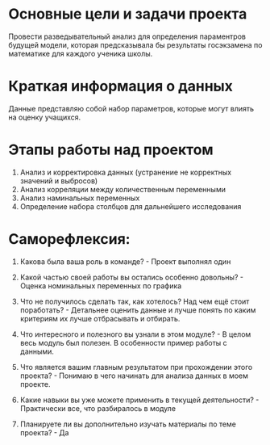# Основные цели и задачи проекта
Провести разведывательный анализ для определения параментров будущей модели, которая предсказывала бы результаты госэкзамена по математике для каждого ученика школы. 

# Краткая информация о данных
Данные представляю собой набор параметров, которые могут влиять на оценку учащихся.

# Этапы работы над проектом
1. Анализ и корректировка данных (устранение не корректных значений и выбросов)<br>
2. Анализ корреляции между количественным переменными<br>
3. Анализ наминальных переменных<br>
4. Определение набора столбцов для дальнейшего исследования<br>

# Cаморефлексия:

1. Какова была ваша роль в команде? - Проект выполнял один<br>

2. Какой частью своей работы вы остались особенно довольны? - Оценка номинальных переменных по графика<br>

3. Что не получилось сделать так, как хотелось? Над чем ещё стоит поработать? - Детальнее оценить данные и лучше понять по каким критериям их лучше отбрасывать и отбирать.<br>

4. Что интересного и полезного вы узнали в этом модуле? - В целом весь модуль был полезен. В особенности пример работы с данными. <br>

5. Что является вашим главным результатом при прохождении этого проекта? - Понимаю в чего начинать для анализа данных в моем проекте.<br>

6. Какие навыки вы уже можете применить в текущей деятельности? - Практически все, что разбиралось в модуле<br>

7. Планируете ли вы дополнительно изучать материалы по теме проекта? - Да<br>
